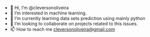 - 👋 Hi, I’m @cleversonoliveira
- 👀 I’m interested in machine learning.
- 🌱 I’m currently learning data sets prediction using  mainly python
- 💞️ I’m looking to collaborate on projects related to this issues.
- 📫 How to reach me cleversonoliveira@gmail.com

<!---
cleversonoliveira/cleversonoliveira is a ✨ special ✨ repository because its `README.md` (this file) appears on your GitHub profile.
You can click the Preview link to take a look at your changes.
--->
